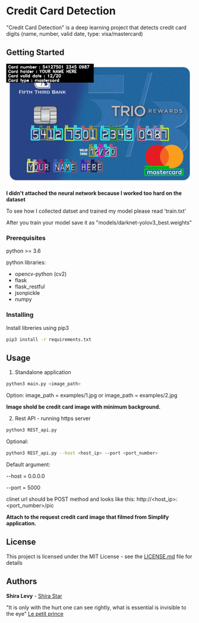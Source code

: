 # Credit Card Detection

"Credit Card Detection" is a deep learning project that detects credit card digits (name, number, valid date, type: visa/mastercard)

## Getting Started

![alt text](output_imgs/output_6.jpg)

**I didn't attached the neural network because I worked too hard on the dataset**

To see how I collected datset and trained my model please read 'train.txt'

After you train your model save it as "models/darknet-yolov3_best.weights"

### Prerequisites

python >= 3.6

python libraries:
- opencv-python (cv2)
- flask
- flask_restful
- jsonpickle
- numpy

### Installing

Install libreries using pip3

```bash
pip3 install -r requirements.txt
```

## Usage

1. Standalone application

```bash
python3 main.py <image_path> 
```
Option: image_path = examples/1.jpg  or  image_path = examples/2.jpg

**Image shold be credit card image with minimum background.**


2. Rest API - running https server

```bash
python3 REST_api.py
```

Optional:
```bash
python3 REST_api.py --host <host_ip> --port <port_number>
```

Default argument:

--host = 0.0.0.0

--port = 5000

clinet url should be POST method and looks like this:  http://<host_ip>:<port_number>/pic

**Attach to the request credit card image that filmed from Simplify application.**

## License

This project is licensed under the MIT License - see the [LICENSE.md](LICENSE.md) file for details

## Authors

**Shira Levy** - [Shira Star](https://github.com/ShiraStarL)

"It is only with the hurt one can see rightly, what is essential is invisible to the eye" [Le petit prince](https://i.pinimg.com/originals/d5/0d/44/d50d44dfc6cfbc89f9f27d582fe401e7.jpg) 

